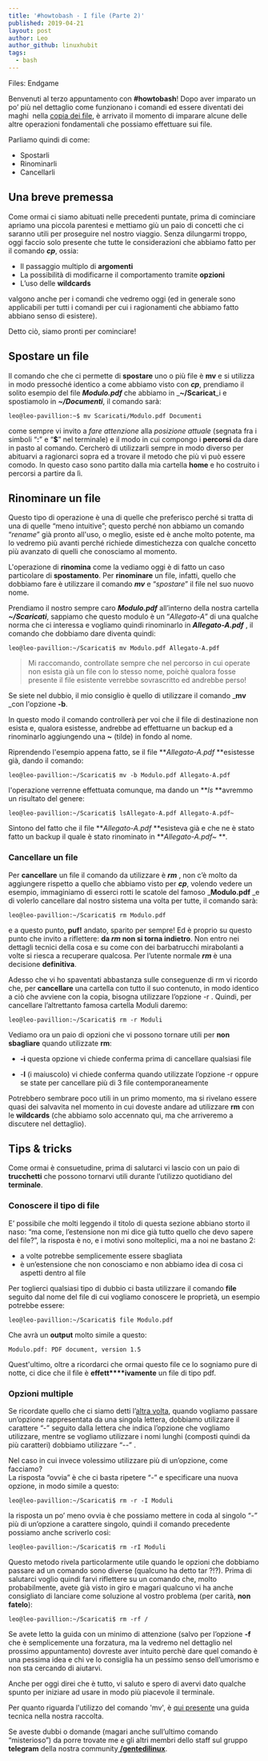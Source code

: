 ```yaml
---
title: '#howtobash - I file (Parte 2)'
published: 2019-04-21
layout: post
author: Leo
author_github: linuxhubit
tags:
  - bash
---
```

Files: Endgame

Benvenuti al terzo appuntamento con **#howtobash**! Dopo aver imparato un po’ più nel dettaglio come funzionano i comandi ed essere diventati dei maghi  nella [copia dei file](https://linuxhub.it/article/howtobash-i-file-parte-1), è arrivato il momento di imparare alcune delle altre operazioni fondamentali che possiamo effettuare sui file.

Parliamo quindi di come:

*   Spostarli
*   Rinominarli
*   Cancellarli

## **Una breve premessa**

Come ormai ci siamo abituati nelle precedenti puntate, prima di cominciare apriamo una piccola parentesi e mettiamo giù un paio di concetti che ci saranno utili per proseguire nel nostro viaggio. Senza dilungarmi troppo, oggi faccio solo presente che tutte le considerazioni che abbiamo fatto per il comando _**cp**_, ossia:

*   Il passaggio multiplo di **argomenti**
*   La possibilità di modificarne il comportamento tramite **opzioni**
*   L’uso delle **wildcards**

valgono anche per i comandi che vedremo oggi (ed in generale sono applicabili per tutti i comandi per cui i ragionamenti che abbiamo fatto abbiano senso di esistere).

Detto ciò, siamo pronti per cominciare!

## **Spostare un file**

Il comando che che ci permette di **spostare** uno o più file è **mv** e si utilizza in modo pressoché identico a come abbiamo visto con **_cp_**, prendiamo il solito esempio del file _**Modulo.pdf**_ che abbiamo in _**~/Scaricat**_i e spostiamolo in _**~/Documenti**_, il comando sarà:

    leo@leo-pavillion:~$ mv Scaricati/Modulo.pdf Documenti

come sempre vi invito a _fare attenzione_ alla _posizione attuale_ (segnata fra i simboli “**:**” e “**$**” nel terminale) e il modo in cui compongo i **percorsi** da dare in pasto al comando. Cercherò di utilizzarli sempre in modo diverso per abituarvi a ragionarci sopra ed a trovare il metodo che più vi può essere comodo. In questo caso sono partito dalla mia cartella **home** e ho costruito i percorsi a partire da lì.

## **Rinominare un file**

Questo tipo di operazione è una di quelle che preferisco perché si tratta di una di quelle “meno intuitive”; questo perché non abbiamo un comando “_rename_” già pronto all'uso, o meglio, esiste ed è anche molto potente, ma lo vedremo più avanti perché richiede dimestichezza con qualche concetto più avanzato di quelli che conosciamo al momento.

L'operazione di **rinomina** come la vediamo oggi è di fatto un caso particolare di **spostamento**. Per **rinominare** un file, infatti, quello che dobbiamo fare è utilizzare il comando **_mv_** e “_spostare_” il file nel suo nuovo nome.

Prendiamo il nostro sempre caro _**Modulo.pdf**_ all’interno della nostra cartella _**~/Scaricati**_, sappiamo che questo modulo è un “_Allegato-A_” di una qualche norma che ci interessa e vogliamo quindi rinominarlo in _**Allegato-A.pdf**_ , il comando che dobbiamo dare diventa quindi:

    leo@leo-pavillion:~/Scaricati$ mv Modulo.pdf Allegato-A.pdf

> Mi raccomando, controllate sempre che nel percorso in cui operate non esista già un file con lo stesso nome, poichè qualora fosse presente il file esistente verrebbe sovrascritto ed andrebbe perso!

Se siete nel dubbio, il mio consiglio è quello di utilizzare il comando _**mv** _con l'opzione **-b**.

In questo modo il comando controllerà per voi che il file di destinazione non esista e, qualora esistesse, andrebbe ad effettuarne un backup ed a rinominarlo aggiungendo una **~** (tilde) in fondo al nome.

Riprendendo l'esempio appena fatto, se il file **_Allegato-A.pdf_ **esistesse già, dando il comando:

    leo@leo-pavillion:~/Scaricati$ mv -b Modulo.pdf Allegato-A.pdf

l'operazione verrenne effettuata comunque, ma dando un **_ls_ **avremmo un risultato del genere:

    leo@leo-pavillion:~/Scaricati$ lsAllegato-A.pdf Allegato-A.pdf~

Sintono del fatto che il file **_Allegato-A.pdf_ **esisteva già e che ne è stato fatto un backup il quale è stato rinominato in **_Allegato-A.pdf~_ **_._

### **Cancellare un file**

Per **cancellare** un file il comando da utilizzare è **_rm_** , non c’è molto da aggiungere rispetto a quello che abbiamo visto per **_cp_**, volendo vedere un esempio, immaginiamo di esserci rotti le scatole del famoso _**Modulo.pdf** _e di volerlo cancellare dal nostro sistema una volta per tutte, il comando sarà:

    leo@leo-pavillion:~/Scaricati$ rm Modulo.pdf

e a questo punto, **puf!** andato, sparito per sempre! Ed è proprio su questo punto che invito a riflettere: **da _rm_ non si torna indietro**. Non entro nei dettagli tecnici della cosa e su come con dei barbatrucchi mirabolanti a volte si riesca a recuperare qualcosa. Per l’utente normale _**rm**_ è una decisione **definitiva**.

Adesso che vi ho spaventati abbastanza sulle conseguenze di rm vi ricordo che, per **cancellare** una cartella con tutto il suo contenuto, in modo identico a ciò che avviene con la copia, bisogna utilizzare l’opzione -r . Quindi, per cancellare l’altrettanto famosa cartella Moduli daremo:

    leo@leo-pavillion:~/Scaricati$ rm -r Moduli

Vediamo ora un paio di opzioni che vi possono tornare utili per **non sbagliare** quando utilizzate **rm**:

*   **-i** questa opzione vi chiede conferma prima di cancellare qualsiasi file

*   -**I** (i maiuscolo) vi chiede conferma quando utilizzate l’opzione -r oppure se state per cancellare più di 3 file contemporaneamente

Potrebbero sembrare poco utili in un primo momento, ma si rivelano essere quasi dei salvavita nel momento in cui doveste andare ad utilizzare **rm** con le **wildcards** (che abbiamo solo accennato qui, ma che arriveremo a discutere nel dettaglio).

## **Tips & tricks**

Come ormai è consuetudine, prima di salutarci vi lascio con un paio di **trucchetti** che possono tornarvi utili durante l’utilizzo quotidiano del **terminale**.

### **Conoscere il tipo di file**

E’ possibile che molti leggendo il titolo di questa sezione abbiano storto il naso: “ma come, l’estensione non mi dice già tutto quello che devo sapere del file?”, la risposta è no, e i motivi sono molteplici, ma a noi ne bastano 2:

*   a volte potrebbe semplicemente essere sbagliata
*   è un’estensione che non conosciamo e non abbiamo idea di cosa ci aspetti dentro al file

Per toglierci qualsiasi tipo di dubbio ci basta utilizzare il comando **file** seguito dal nome del file di cui vogliamo conoscere le proprietà, un esempio potrebbe essere:

    leo@leo-pavillion:~/Scaricati$ file Modulo.pdf

Che avrà un **output** molto simile a questo:

    Modulo.pdf: PDF document, version 1.5

Quest'ultimo, oltre a ricordarci che ormai questo file ce lo sogniamo pure di notte, ci dice che il file è **effett****ivamente** un file di tipo pdf.

### Opzioni multiple

Se ricordate quello che ci siamo detti l’[altra volta](https://linuxhub.it/article/howtobash-i-file-parte-1), quando vogliamo passare un’opzione rappresentata da una singola lettera, dobbiamo utilizzare il carattere “-” seguito dalla lettera che indica l’opzione che vogliamo utilizzare, mentre se vogliamo utilizzare i nomi lunghi (composti quindi da più caratteri) dobbiamo utilizzare “--” .

Nel caso in cui invece volessimo utilizzare più di un’opzione, come facciamo?  
La risposta “ovvia” è che ci basta ripetere “-” e specificare una nuova opzione, in modo simile a questo:

    leo@leo-pavillion:~/Scaricati$ rm -r -I Moduli

la risposta un po’ meno ovvia è che possiamo mettere in coda al singolo “-” più di un’opzione a carattere singolo, quindi il comando precedente possiamo anche scriverlo così:

    leo@leo-pavillion:~/Scaricati$ rm -rI Moduli

Questo metodo rivela particolarmente utile quando le opzioni che dobbiamo passare ad un comando sono diverse (qualcuno ha detto tar ?!?). Prima di salutarci voglio quindi farvi riflettere su un comando che, molto probabilmente, avete già visto in giro e magari qualcuno vi ha anche consigliato di lanciare come soluzione al vostro problema (per carità, **non fatelo**):

    leo@leo-pavillion:~/Scaricati$ rm -rf /

Se avete letto la guida con un minimo di attenzione (salvo per l’opzione **-f** che è semplicemente una forzatura, ma la vedremo nel dettaglio nel prossimo appuntamento) dovreste aver intuito perchè dare quel comando è una pessima idea e chi ve lo consiglia ha un pessimo senso dell’umorismo e non sta cercando di aiutarvi.

Anche per oggi direi che è tutto, vi saluto e spero di avervi dato qualche spunto per iniziare ad usare in modo più piacevole il terminale.

Per quanto riguarda l'utilizzo del comando 'mv', è [qui presente](https://linuxhub.it/article/howto-utilizzo-del-comando-mv) una guida tecnica nella nostra raccolta.

Se aveste dubbi o domande (magari anche sull’ultimo comando “misterioso”) da porre trovate me e gli altri membri dello staff sul gruppo **telegram** della nostra community[  **/gentedilinux**](https://t.me/gentedilinux).